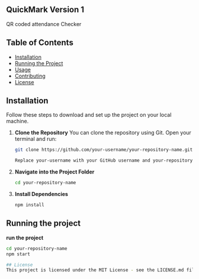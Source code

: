 ## QuickMark Version 1

QR coded attendance Checker

## Table of Contents
- [Installation](#installation)
- [Running the Project](#running-the-project)
- [Usage](#usage)
- [Contributing](#contributing)
- [License](#license)

## Installation

Follow these steps to download and set up the project on your local machine.

1. **Clone the Repository**
   You can clone the repository using Git. Open your terminal and run:

   ```bash
   git clone https://github.com/your-username/your-repository-name.git

   Replace your-username with your GitHub username and your-repository-name with the name of your repository.

2. **Navigate into the Project Folder**

   ```bash
   cd your-repository-name

3. **Install Dependencies**

   ```bash
   npm install

## Running the project

**run the project**

   ```bash
   cd your-repository-name
   npm start

## License
This project is licensed under the MIT License - see the LICENSE.md file for details.

